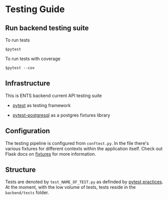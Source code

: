 # Testing Guide

## Run backend testing suite

To run tests

```console
$pytest
```

To run tests with coverage

```console
$pytest --cov
```

## Infrastructure

This is ENTS backend current API testing suite

- [pytest](https://docs.pytest.org/en/stable/) as testing framework

- [pytest-postgresql](https://github.com/ClearcodeHQ/pytest-postgresql) as a postgres fixtures library

## Configuration

The testing pipeline is configured from `conftest.py`. In the file there's various fixtures for different contexts within the application itself. Check out Flask docs on [fixtures](https://flask.palletsprojects.com/en/3.0.x/testing/) for more information.

## Structure

Tests are denoted by `test_NAME_OF_TEST.py` as definded by [pytest practices](https://docs.pytest.org/en/stable/explanation/goodpractices.html). At the moment, with the low volume of tests, tests reside in the `backend/tests` folder.
